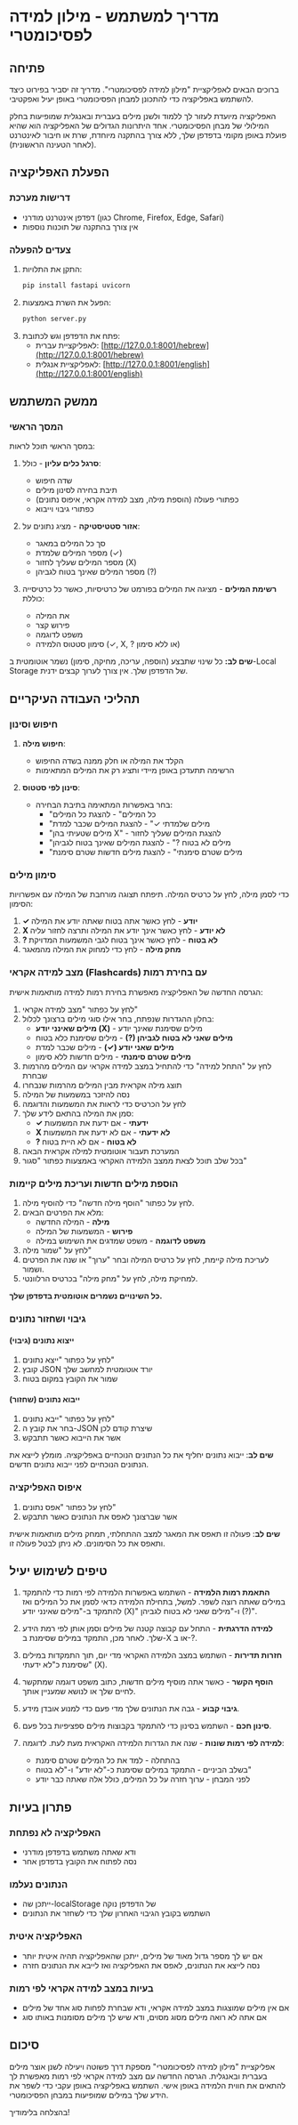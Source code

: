 # מדריך למשתמש - מילון למידה לפסיכומטרי

## פתיחה

ברוכים הבאים לאפליקציית "מילון למידה לפסיכומטרי". מדריך זה יסביר בפירוט כיצד להשתמש באפליקציה כדי להתכונן למבחן הפסיכומטרי באופן יעיל ואפקטיבי.

האפליקציה מיועדת לעזור לך ללמוד ולשנן מילים בעברית ובאנגלית שמופיעות בחלק המילולי של מבחן הפסיכומטרי. אחד היתרונות הגדולים של האפליקציה הוא שהיא פועלת באופן מקומי בדפדפן שלך, ללא צורך בהתקנה מיוחדת, שרת או חיבור לאינטרנט (לאחר הטעינה הראשונית).

## הפעלת האפליקציה

### דרישות מערכת
- דפדפן אינטרנט מודרני (כגון Chrome, Firefox, Edge, Safari)
- אין צורך בהתקנה של תוכנות נוספות

### צעדים להפעלה
1. התקן את התלויות:
   ```bash
   pip install fastapi uvicorn
   ```
2. הפעל את השרת באמצעות:
   ```bash
   python server.py
   ```
3. פתח את הדפדפן וגש לכתובת:
   - לאפליקציית עברית: [http://127.0.0.1:8001/hebrew](http://127.0.0.1:8001/hebrew)
   - לאפליקציית אנגלית: [http://127.0.0.1:8001/english](http://127.0.0.1:8001/english)

## ממשק המשתמש

### המסך הראשי

במסך הראשי תוכל לראות:

1. **סרגל כלים עליון** - כולל:
   - שדה חיפוש
   - תיבת בחירה לסינון מילים
   - כפתורי פעולה (הוספת מילה, מצב למידה אקראי, איפוס נתונים)
   - כפתורי גיבוי וייבוא

2. **אזור סטטיסטיקה** - מציג נתונים על:
   - סך כל המילים במאגר
   - מספר המילים שלמדת (✓)
   - מספר המילים שעליך לחזור (X)
   - מספר המילים שאינך בטוח לגביהן (?)

3. **רשימת המילים** - מציגה את המילים בפורמט של כרטיסיות, כאשר כל כרטיסייה כוללת:
   - את המילה
   - פירוש קצר
   - משפט לדוגמה
   - סימון סטטוס הלמידה (✓, X, ? או ללא סימון)

**שים לב:** כל שינוי שתבצע (הוספה, עריכה, מחיקה, סימון) נשמר אוטומטית ב-Local Storage של הדפדפן שלך. אין צורך לערוך קבצים ידנית.

## תהליכי העבודה העיקריים

### חיפוש וסינון

1. **חיפוש מילה**:
   - הקלד את המילה או חלק ממנה בשדה החיפוש
   - הרשימה תתעדכן באופן מיידי ותציג רק את המילים המתאימות

2. **סינון לפי סטטוס**:
   - בחר באפשרות המתאימה בתיבת הבחירה:
     - "כל המילים" - להצגת כל המילים
     - "מילים שלמדתי ✓" - להצגת המילים שכבר למדת
     - "מילים שטעיתי בהן X" - להצגת המילים שעליך לחזור
     - "מילים לא בטוח ?" - להצגת המילים שאינך בטוח לגביהן
     - "מילים שטרם סימנתי" - להצגת מילים חדשות שטרם סימנת

### סימון מילים

כדי לסמן מילה, לחץ על כרטיס המילה. תיפתח תצוגה מורחבת של המילה עם אפשרויות הסימון:

1. **✓ יודע** - לחץ כאשר אתה בטוח שאתה יודע את המילה
2. **X לא יודע** - לחץ כאשר אינך יודע את המילה ותרצה לחזור עליה
3. **? לא בטוח** - לחץ כאשר אינך בטוח לגבי המשמעות המדויקת
4. **מחק מילה** - לחץ כדי למחוק את המילה מהמאגר

### מצב למידה אקראי (Flashcards) עם בחירת רמות

הגרסה החדשה של האפליקציה מאפשרת בחירת רמות למידה מותאמות אישית:

1. לחץ על כפתור "מצב למידה אקראי"
2. בחלון ההגדרות שנפתח, בחר אילו סוגי מילים ברצונך לכלול:
   - **מילים שאינני יודע (X)** - מילים שסימנת שאינך יודע
   - **מילים שאני לא בטוח לגביהן (?)** - מילים שסימנת כלא בטוח
   - **מילים שאני יודע (✓)** - מילים שכבר למדת
   - **מילים שטרם סימנתי** - מילים חדשות ללא סימון
3. לחץ על "התחל למידה" כדי להתחיל במצב למידה אקראי עם המילים מהרמות שבחרת
4. תוצג מילה אקראית מבין המילים מהרמות שנבחרו
5. נסה להיזכר במשמעות של המילה
6. לחץ על הכרטיס כדי לראות את המשמעות והדוגמה
7. סמן את המילה בהתאם לידע שלך:
   - **✓ ידעתי** - אם ידעת את המשמעות
   - **X לא ידעתי** - אם לא ידעת את המשמעות
   - **? לא בטוח** - אם לא היית בטוח
8. המערכת תעבור אוטומטית למילה אקראית הבאה
9. בכל שלב תוכל לצאת ממצב הלמידה האקראי באמצעות כפתור "סגור"

### הוספת מילים חדשות ועריכת מילים קיימות

1. לחץ על כפתור "הוסף מילה חדשה" כדי להוסיף מילה.
2. מלא את הפרטים הבאים:
   - **מילה** - המילה החדשה
   - **פירוש** - המשמעות של המילה
   - **משפט לדוגמה** - משפט שמדגים את השימוש במילה
3. לחץ על "שמור מילה"
4. לעריכת מילה קיימת, לחץ על כרטיס המילה ובחר "ערוך" או שנה את הפרטים ושמור.
5. למחיקת מילה, לחץ על "מחק מילה" בכרטיס הרלוונטי.

**כל השינויים נשמרים אוטומטית בדפדפן שלך.**

### גיבוי ושחזור נתונים

#### ייצוא נתונים (גיבוי)
1. לחץ על כפתור "ייצא נתונים"
2. קובץ JSON יורד אוטומטית למחשב שלך
3. שמור את הקובץ במקום בטוח

#### ייבוא נתונים (שחזור)
1. לחץ על כפתור "ייבא נתונים"
2. בחר את קובץ ה-JSON שיצרת קודם לכן
3. אשר את הייבוא כאשר תתבקש

**שים לב**: ייבוא נתונים יחליף את כל הנתונים הנוכחיים באפליקציה. מומלץ לייצא את הנתונים הנוכחיים לפני ייבוא נתונים חדשים.

### איפוס האפליקציה

1. לחץ על כפתור "אפס נתונים"
2. אשר שברצונך לאפס את הנתונים כאשר תתבקש

**שים לב**: פעולה זו תאפס את המאגר למצב ההתחלתי, תמחק מילים מותאמות אישית ותאפס את כל הסימונים. לא ניתן לבטל פעולה זו.

## טיפים לשימוש יעיל

1. **התאמת רמות הלמידה** - השתמש באפשרות הלמידה לפי רמות כדי להתמקד במילים שאתה רוצה לשפר. למשל, בתחילת הלמידה כדאי לסמן את כל המילים ואז להתמקד ב-"מילים שאינני יודע (X)" ו-"מילים שאני לא בטוח לגביהן (?)".

2. **למידה הדרגתית** - התחל עם קבוצה קטנה של מילים וסמן אותן לפי רמת הידע שלך. לאחר מכן, התמקד במילים שסימנת ב-X או ב-?.

3. **חזרות תדירות** - השתמש במצב הלמידה האקראי מדי יום, תוך התמקדות במילים שסימנת כ"לא ידעתי" (X).

4. **הוסף הקשר** - כאשר אתה מוסיף מילים חדשות, כתוב משפט דוגמה שמתקשר לחיים שלך או לנושא שמעניין אותך.

5. **גיבוי קבוע** - גבה את הנתונים שלך מדי פעם כדי למנוע אובדן מידע.

6. **סינון חכם** - השתמש בסינון כדי להתמקד בקבוצות מילים ספציפיות בכל פעם.

7. **למידה לפי רמות שונות** - שנה את הגדרות הלמידה האקראית מעת לעת. לדוגמה:
   - בהתחלה - למד את כל המילים שטרם סימנת
   - בשלב הביניים - התמקד במילים שסימנת כ-"לא יודע" ו-"לא בטוח"
   - לפני המבחן - ערוך חזרה על כל המילים, כולל אלה שאתה כבר יודע

## פתרון בעיות

### האפליקציה לא נפתחת
- ודא שאתה משתמש בדפדפן מודרני
- נסה לפתוח את הקובץ בדפדפן אחר

### הנתונים נעלמו
- ייתכן שה-localStorage של הדפדפן נוקה
- השתמש בקובץ הגיבוי האחרון שלך כדי לשחזר את הנתונים

### האפליקציה איטית
- אם יש לך מספר גדול מאוד של מילים, ייתכן שהאפליקציה תהיה איטית יותר
- נסה לייצא את הנתונים, לאפס את האפליקציה ואז לייבא את הנתונים חזרה

### בעיות במצב למידה אקראי לפי רמות
- אם אין מילים שמוצגות במצב למידה אקראי, ודא שבחרת לפחות סוג אחד של מילים
- אם אתה לא רואה מילים מסוג מסוים, ודא שיש לך מילים מסומנות באותו סוג

## סיכום

אפליקציית "מילון למידה לפסיכומטרי" מספקת דרך פשוטה ויעילה לשנן אוצר מילים בעברית ובאנגלית. הגרסה החדשה עם מצב למידה אקראי לפי רמות מאפשרת לך להתאים את חווית הלמידה באופן אישי. השתמש באפליקציה באופן עקבי כדי לשפר את הידע שלך במילים שמופיעות במבחן הפסיכומטרי.

בהצלחה בלימודיך!
